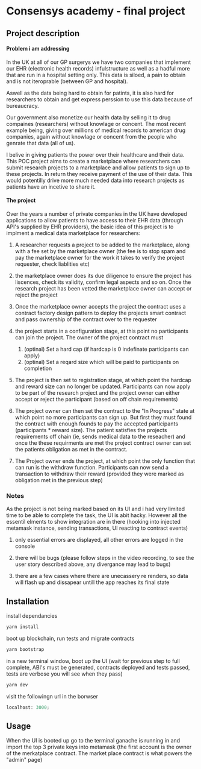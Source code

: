 # Consensys academy - final project

## Project description

#### Problem i am addressing

In the UK at all of our GP surgerys we have two companies that implement our EHR (electronic health records) infulstructure as well as a hadful more that are run in a hospital setting only. This data is siloed, a pain to obtain and is not iteroprable (between GP and hospital).

Aswell as the data being hard to obtain for patints, it is also hard for researchers to obtain and get express perssion to use this data because of bureaucracy.

Our government also monetize our health data by selling it to drug compaines (researchers) without knowlage or concent. The most recent example being, giving over millions of medical records to american drug companies, again without knowlage or concent from the people who genrate that data (all of us).

I belive in giving patients the power over their healthcare and their data. This POC project aims to create a marketplace where researchers can submit research projects to a marketplace and allow patients to sign up to these projects. In return they receive payment of the use of their data. This would potentilly drive more much needed data into research projects as patients have an incetive to share it.

#### The project

Over the years a number of private companies in the UK have developed applications to allow patients to have access to their EHR data (through API's supplied by EHR providers), the basic idea of this project is to implment a medical data marketplace for researchers:

1. A researcher requests a project to be added to the marketplace, along with a fee set by the marketplace owner (the fee is to stop spam and pay the marketplace owner for the work it takes to verify the project requester, check liablities etc)

2. the marketplace owner does its due diligence to ensure the project has liscences, check its validity, confirm legal aspects and so on. Once the research project has been vetted the marketplace owner can accept or reject the project

3. Once the marketplace owner accepts the project the contract uses a contract factory design pattern to deploy the projects smart contract and pass ownership of the contract over to the requester

4. the project starts in a configuration stage, at this point no participants can join the project. The owner of the project contract must

   1. (optinal) Set a hard cap (if hardcap is 0 indefinate participants can apply)
   2. (optinal) Set a reqard size which will be paid to participants on completion

5. The project is then set to registration stage, at which point the hardcap and reward size can no longer be updated. Participants can now apply to be part of the research project and the project owner can either accept or reject the participant (based on off chain requirements)

6. The project owner can then set the contract to the "In Progress" state at which point no more participants can sign up. But first they must found the contract with enough founds to pay the accepted participants (participants \* reward size). The patient satisfies the projects requirements off chain (ie, sends medical data to the reseacher) and once the these requirments are met the project contract owner can set the patients obligation as met in the contract.

7. The Project owner ends the project, at which point the only function that can run is the withdraw function. Participants can now send a transaction to withdraw their reward (provided they were marked as obligation met in the previous step)

### Notes

As the project is not being marked based on its UI and i had very limited time to be able to complete the task, the UI is abit hacky. However all the essentil elments to show integration are in there (hooking into injected metamask instance, sending transactions, UI reacting to contract events)

1. only essential errors are displayed, all other errors are logged in the console

2. there will be bugs (please follow steps in the video recording, to see the user story described above, any divergance may lead to bugs)

3. there are a few cases where there are unecassery re renders, so data will flash up and dissapear untill the app reaches its final state

## Installation

install dependancies

```javascript
yarn install
```

boot up blockchain, run tests and migrate contracts

```javascript
yarn bootstrap
```

in a new terminal window, boot up the UI (wait for previous step to full complete, ABI's must be generated, contracts deployed and tests passed, tests are verbose you will see when they pass)

```javascript
yarn dev
```

visit the followingn url in the borwser

```javascript
localhost: 3000;
```

## Usage

When the UI is booted up go to the terminal ganache is running in and import the top 3 private keys into metamask (the first account is the owner of the merkatplace contract. The market place contract is what powers the "admin" page)
